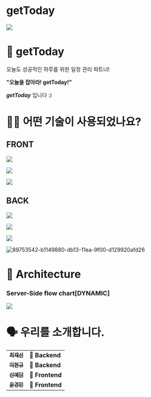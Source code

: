 # getToday
![](https://img.shields.io/badge/Project-getToday-blue?style=for-the-badge)


# 📸 getToday




오늘도 성공적인 하루를 위한 일정 관리 파트너!

**"오늘을 잡아라! getToday!"**

***getToday*** 입니다 :)

# 🕵🏼 어떤 기술이 사용되었나요?

## FRONT
![](https://img.shields.io/badge/FRONT-JavaScript-007ACC?style=for-the-badge&logo=JavaScript)

![](https://img.shields.io/badge/FRONT-React-61DAFB?style=for-the-badge&logo=React)

![](https://img.shields.io/badge/FRONT-Axios-764ABC?style=for-the-badge&logo=Axios)



## BACK
![](https://img.shields.io/badge/BACK-Node-3776AB?style=for-the-badge&logo=Node.js)

![](https://img.shields.io/badge/BACK-Express-092E20?style=for-the-badge)

![](https://img.shields.io/badge/BACK-MySQL-FFCA28?style=for-the-badge&logo=MySQL)


![89753542-b1149880-db13-11ea-9f00-d129920afd26](https://user-images.githubusercontent.com/66179677/107869551-c3acc780-6ed2-11eb-9a40-852c18622727.png)

# 🔨 Architecture

### Server-Side flow chart[DYNAMIC]
![](https://user-images.githubusercontent.com/70881850/106555160-5a3ac980-6560-11eb-9d55-15580a6165a4.jpg)


# 🗣 우리를 소개합니다.



<table>
  <tbody>
    <tr>
      <td align="center">
        <a href="https://github.com/10o0o">
          <sub>
            <b>최재선</b>
          </sub>
        </a>
        <br>
      </td>
      <td>
        <strong>🚩 Backend</strong>
      </td>
    </tr>
     <tr>
      <td align="center">
        <a href="https://github.com/Aiden76005588">
          <sub>
            <b>이현규</b>
          </sub>
        </a>
        <br>
      </td>
      <td>
        <strong>🚩 Backend</strong>
      </td>
    </tr>
      <td align="center">
        <a href="https://github.com/faust7605">
          <sub>
            <b>신예담</b>
          </sub>
        </a>
        <br>
      </td>
      <td>
        <strong>🏁 Frontend</strong>
      </td>
    </tr>
    <tr>
      <td align="center">
        <a href="https://github.com/yoonkm24">
          <sub>
            <b>윤경민</b>
          </sub>
        </a>
        <br>
      </td>
      <td>
        <strong>🏁 Frontend</strong>
      </td>
    </tr>
    <tr>
  </tbody>
</table>
